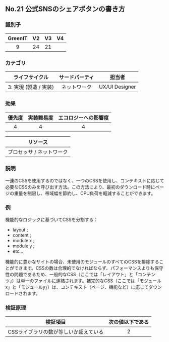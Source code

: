 ## No.21 公式SNSのシェアボタンの書き方

### 識別子

| GreenIT |  V2  |  V3  |  V4  |
|:-------:|:----:|:----:|:----:|
|   9   | 24  | 21  |      |

### カテゴリ

| ライフサイクル |  サードパーティ  |  担当者  |
|:---------:|:----:|:----:|
| 3. 実現 (製造 / 実装) | ネットワーク | UX/UI Designer |

### 効果

| 優先度 |      実装難易度       |  エコロジーへの影響度    |
|:-------------------:|:-------------------------:|:---------------------:|
| 4 | 4 | 4 |

|リソース                                      |
|:----------------------------------------------------------:|
|  プロセッサ  / ネットワーク  |

### 説明

一連のCSSを使用するのではなく、一つのCSSを使用し、コンテキストに応じて必要なCSSのみを呼び出す方法。この方法により、最初のダウンロード時にページの重量を制限し、帯域幅を節約し、CPU負荷を軽減することができます。

### 例

機能的なロジックに基づいてCSSを分割する：
 - layout ;
 - content ;
 - module x ;
 - module y ;
 - etc...

機能的に豊かなサイトの場合、未使用のモジュールのすべてのCSSを排除することができます。CSSの数は合理的でなければならず、パフォーマンスよりも保守性の問題であるため、一般的なCSS（ここでは「レイアウト」と「コンテンツ」）は単一のファイルに連結されます。補完的なCSS（ここでは「モジュールx」と「モジュールy」）は、コンテキスト（ページ、機能など）に応じてダウンロードされます。


### 検証原理

| 検証項目     | 次の値以下である   |  
|-------------------|:-------------------------:|
| CSSライブラリの数が等しいか超えている | 2  |
